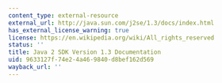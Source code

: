 ```yaml
---
content_type: external-resource
external_url: http://java.sun.com/j2se/1.3/docs/index.html
has_external_license_warning: true
license: https://en.wikipedia.org/wiki/All_rights_reserved
status: ''
title: Java 2 SDK Version 1.3 Documentation
uid: 9633127f-74e2-4a46-9840-d8bef162d569
wayback_url: ''
---
```

